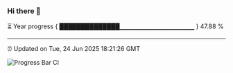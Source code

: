 ### Hi there 👋

⏳ Year progress { ██████████████▁▁▁▁▁▁▁▁▁▁▁▁▁▁▁▁ } 47.88 %

---

⏰ Updated on Tue, 24 Jun 2025 18:21:26 GMT

![Progress Bar CI](https://github.com/liununu/liununu/workflows/Progress%20Bar%20CI/badge.svg)
